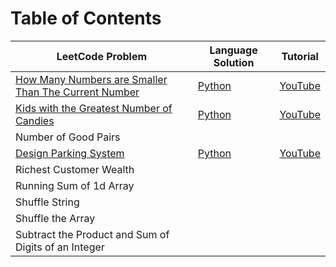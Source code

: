 # Table of Contents

|  LeetCode Problem |  Language Solution | Tutorial | 
|---|---|---|
| [How Many Numbers are Smaller Than The Current Number](https://leetcode.com/problems/how-many-numbers-are-smaller-than-the-current-number/)  | [Python](https://github.com/gbrough/LeetCode/blob/main/Python/How%20Many%20Numbers%20are%20Smaller%20Than%20The%20Current%20Number.py) | [YouTube](https://www.youtube.com/watch?v=yajqqld8Svc&t=25s&ab_channel=KnowledgeMavens)| 
| [Kids with the Greatest Number of Candies](https://leetcode.com/problems/kids-with-the-greatest-number-of-candies)  | [Python](https://github.com/gbrough/LeetCode/blob/main/Python/Kids%20with%20the%20Greatest%20Number%20of%20Candies.py) | [YouTube](https://www.youtube.com/watch?v=mCryCfYdTP4)| 
| Number of Good Pairs  |    
| [Design Parking System](https://leetcode.com/problems/design-parking-system/)|[Python](https://github.com/gbrough/LeetCode/blob/main/Python/Design%20Parking%20System.py)| [YouTube](https://www.youtube.com/watch?v=7Y2M1IkXtk8&t=441s&ab_channel=KnowledgeMavens)|
| Richest Customer Wealth  |  
| Running Sum of 1d Array  |  
| Shuffle String  |    
| Shuffle the Array |
| Subtract the Product and Sum of Digits of an Integer |

